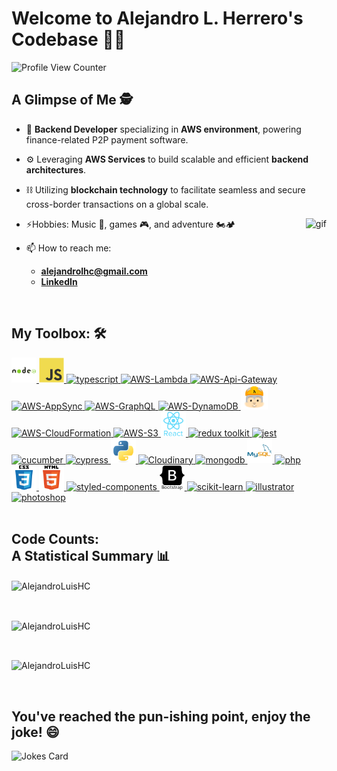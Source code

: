 # Welcome to Alejandro L. Herrero's Codebase 👨‍💻

![Profile View Counter](https://komarev.com/ghpvc/?username=AlejandroLuisHC&label=Profile%20views&color=0e75b6&style=flat)

## A Glimpse of Me 🕵️
- 🚀 **Backend Developer** specializing in **AWS environment**, powering finance-related P2P payment software.

- ⚙️ Leveraging **AWS Services** to build scalable and efficient **backend architectures**.

- ⛓️ Utilizing **blockchain technology** to facilitate seamless and secure cross-border transactions on a global scale.

<img
  src="https://github.com/AlejandroLuisHC/AlejandroLuisHC/blob/master/assets/productive-inf.gif" 
  alt="gif" align="right" height="280px" 
/>  

- ⚡Hobbies: Music 🎵, games 🎮, and adventure 🏍️🏕️

- 📫 How to reach me: 
  - **alejandrolhc@gmail.com**
  - **[LinkedIn](https://www.linkedin.com/in/alejandrolherrero)**
<br>

## My Toolbox: 🛠️

  <a href="https://nodejs.org" target="_blank" rel="noreferrer"> 
    <img
      src="https://raw.githubusercontent.com/devicons/devicon/master/icons/nodejs/nodejs-original-wordmark.svg"
      alt="nodejs" width="auto" height="40" 
    /> 
  </a>
  <a href="https://www.javascript.com/" target="_blank" rel="noreferrer"> 
    <img
      src="https://raw.githubusercontent.com/devicons/devicon/master/icons/javascript/javascript-original.svg"
      alt="javascript" width="auto" height="40" 
    /> 
  </a> 
  <a href="https://www.typescriptlang.org/" target="_blank" rel="noreferrer"> 
    <img
      src="https://upload.wikimedia.org/wikipedia/commons/4/4c/Typescript_logo_2020.svg"
      alt="typescript" width="auto" height="40" 
    />
  </a>
  <a href="https://aws.amazon.com/es/lambda/" target="_blank" rel="noreferrer"> 
    <img
      src="https://upload.wikimedia.org/wikipedia/commons/thumb/5/5c/Amazon_Lambda_architecture_logo.svg/1200px-Amazon_Lambda_architecture_logo.svg.png" 
      alt="AWS-Lambda" width="auto" height="40" 
    /> 
  </a>
  <a href="https://aws.amazon.com/es/api-gateway/" target="_blank" rel="noreferrer"> 
    <img
      src="https://kagarlickij.com/wp-content/uploads/2019/03/aws-api-gateway-icon.png" 
      alt="AWS-Api-Gateway" width="auto" height="40" 
    /> 
  </a>
  <a href="https://aws.amazon.com/es/appsync/" target="_blank" rel="noreferrer"> 
    <img
      src="https://static.us-east-1.prod.workshops.aws/public/61421e32-ba0f-4814-8e7c-57b211435f48/static/appsync-logo-600.png" 
      alt="AWS-AppSync" width="auto" height="40" 
    /> 
  </a>
  <a href="https://aws.amazon.com/es/graphql/" target="_blank" rel="noreferrer"> 
    <img
      src="https://d1.awsstatic.com/AWS%20Amplify/Mobile%20site/GraphQL%20Logo.3cd58ca96ec7fd4fc1135c4ca79a9b4c3855f1a9.png" 
      alt="AWS-GraphQL" width="auto" height="40" 
    /> 
  </a>
  <a href="https://aws.amazon.com/es/dynamodb/" target="_blank" rel="noreferrer"> 
    <img
      src="https://static-00.iconduck.com/assets.00/aws-dynamodb-icon-454x512-53ebjxww.png" 
      alt="AWS-DynamoDB" width="auto" height="40" 
    /> 
  </a>
  <a href="https://aws.amazon.com/es/sam/" target="_blank" rel="noreferrer"> 
    <img
      src="https://raw.githubusercontent.com/Thiagosnts/step-sam/master/icon-2.svg" 
      alt="AWS-SAM" width="auto" height="40"
    /> 
  </a>
  <a href="https://aws.amazon.com/es/cloudformation/" target="_blank" rel="noreferrer"> 
    <img 
      src="https://static-00.iconduck.com/assets.00/aws-cloudformation-icon-420x512-ihv314dk.png" 
      alt="AWS-CloudFormation" width="auto" height="40" 
    /> 
  </a>
  <a href="https://aws.amazon.com/es/s3/" target="_blank" rel="noreferrer"> 
    <img
      src="https://user-images.githubusercontent.com/2277182/75613896-f24f5800-5b32-11ea-966e-4ed4b41f873a.png" 
      alt="AWS-S3" width="auto" height="40" 
    /> 
  </a>
  <a href="https://reactjs.org/" target="_blank" rel="noreferrer"> 
    <img
      src="https://raw.githubusercontent.com/devicons/devicon/master/icons/react/react-original-wordmark.svg"
      alt="react" width="auto" height="40" 
    /> 
  </a>
  <a href="https://redux-toolkit.js.org/" target="_blank" rel="noreferrer"> 
    <img
      src="https://d33wubrfki0l68.cloudfront.net/0834d0215db51e91525a25acf97433051f280f2f/c30f5/img/redux.svg" 
      alt="redux toolkit" width="auto" height="40" 
    /> 
  </a> 
  <a href="https://jestjs.io/" target="_blank" rel="noreferrer"> 
    <img
      src="https://cdn.freebiesupply.com/logos/large/2x/jest-logo-png-transparent.png" 
      alt="jest" width="auto" height="40" 
    /> 
  </a>
   <a href="https://cucumber.io/" target="_blank" rel="noreferrer"> 
     <img
      src="https://i.pinimg.com/originals/87/e8/49/87e8491cdd5ee5dacf3059f0c0832ce7.png" 
      alt="cucumber" width="auto" height="40" 
     /> 
  </a>
  <a href="https://www.cypress.io/" target="_blank" rel="noreferrer"> 
    <img
      src="https://i0.wp.com/blog.knoldus.com/wp-content/uploads/2022/03/cypress.png?fit=364%2C364&ssl=1" 
      alt="cypress" width="auto" height="40" 
    /> 
  </a>
  <a href="https://www.python.org" target="_blank" rel="noreferrer"> 
    <img
      src="https://raw.githubusercontent.com/devicons/devicon/master/icons/python/python-original.svg" 
      alt="python" width="auto" height="40" 
    /> 
  </a>
  <a href="https://cloudinary.com/" target="_blank" rel="noreferrer"> 
    <img
      src="https://res.cloudinary.com/demo/image/upload/e_shadow/cloudinary_icon.png" 
      alt="Cloudinary" width="auto" height="40" 
    /> 
  </a>
  <a href="https://www.mongodb.com/" target="_blank" rel="noreferrer"> 
    <img
      src="https://img.icons8.com/color/452/mongodb.png"
      alt="mongodb" width="auto" height="40" 
    /> 
  </a>
  <a href="https://www.mysql.com/" target="_blank" rel="noreferrer"> 
    <img
      src="https://raw.githubusercontent.com/devicons/devicon/master/icons/mysql/mysql-original-wordmark.svg"
      alt="mysql" width="auto" height="40" 
    /> 
  </a>
  <a href="https://www.php.net/" target="_blank" rel="noreferrer"> 
    <img
      src="https://www.freepnglogos.com/uploads/php-logo-png/php-logo-php-elephant-logo-vectors-download-5.png" 
      alt="php" width="auto" height="40" 
    /> 
  </a>
  <a href="https://www.w3schools.com/css/" target="_blank" rel="noreferrer"> 
    <img
      src="https://raw.githubusercontent.com/devicons/devicon/master/icons/css3/css3-original-wordmark.svg" 
      alt="css3" width="auto" height="40" 
    /> 
  </a> 
  <a href="https://www.w3.org/html/" target="_blank" rel="noreferrer"> 
    <img
      src="https://raw.githubusercontent.com/devicons/devicon/master/icons/html5/html5-original-wordmark.svg"
      alt="html5" width="auto" height="40" 
    /> 
  </a>
  <a href="https://styled-components.com" target="_blank" rel="noreferrer">
    <img 
      src="https://avatars.githubusercontent.com/u/20658825?s=200&v=4"
      alt="styled-components" width="auto" height="40" 
    /> 
  </a>
  <a href="https://getbootstrap.com" target="_blank" rel="noreferrer">
    <img 
      src="https://raw.githubusercontent.com/devicons/devicon/master/icons/bootstrap/bootstrap-plain-wordmark.svg"
      alt="bootstrap" width="auto" height="40" 
    /> 
  </a> 
  <a href="https://scikit-learn.org/stable/" target="_blank" rel="noreferrer"> 
    <img
      src="https://upload.wikimedia.org/wikipedia/commons/thumb/0/05/Scikit_learn_logo_small.svg/1200px-Scikit_learn_logo_small.svg.png" 
      alt="scikit-learn" width="auto" height="40" 
    /> 
  </a>
  <a href="https://www.adobe.com/in/products/illustrator.html" target="_blank" rel="noreferrer"> 
    <img
      src="https://www.vectorlogo.zone/logos/adobe_illustrator/adobe_illustrator-icon.svg" 
      alt="illustrator" width="auto" height="40" 
    /> 
  </a> 
  <a href="https://www.adobe.com/in/products/photoshop.html" target="_blank" rel="noreferrer"> 
    <img
      src="https://seeklogo.com/images/A/adobe-photoshop-cc-logo-CBD0AAA3A7-seeklogo.com.png" 
      alt="photoshop" width="auto" height="40" 
    /> 
  </a>
<br>
<br>
    
## Code Counts: <br> A Statistical Summary 📊
    
<p><img align="center"
    src="https://github-readme-stats.vercel.app/api/top-langs?username=AlejandroLuisHC&show_icons=true&locale=en&bg_color=0d1117&text_color=ffffff&layout=compact"
    alt="AlejandroLuisHC" 
    bg_color=#808080/></p>

<br>

<p><img align="center" src="https://github-readme-stats.vercel.app/api?username=AlejandroLuisHC&show_icons=true&locale=en&bg_color=0d1117&text_color=ffffff&repo=convoychat"
    alt="AlejandroLuisHC" /></p>

<br>

<p><img align="center" src="https://github-readme-streak-stats.herokuapp.com/?user=AlejandroLuisHC&theme=dark&background=0d1117&date_format=M%20j%5B%2C%20Y%5D" alt="AlejandroLuisHC" /></p>

<br>

## You've reached the pun-ishing point, enjoy the joke! 😄
![Jokes Card](https://readme-jokes.vercel.app/api)
